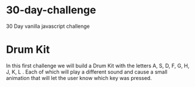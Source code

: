 # 30-day-challenge
30 Day vanilla javascript challenge
# Drum Kit
In this first challenge we will build a Drum Kit with the letters A, S, D, F, G, H, J, K, L . Each of which will play a different sound and cause a small animation that will let the user know which key was pressed. 
